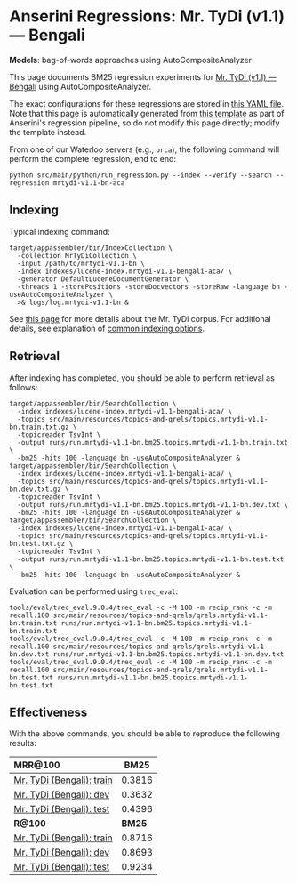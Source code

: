 # Anserini Regressions: Mr. TyDi (v1.1) &mdash; Bengali

**Models**: bag-of-words approaches using AutoCompositeAnalyzer

This page documents BM25 regression experiments for [Mr. TyDi (v1.1) &mdash; Bengali](https://github.com/castorini/mr.tydi) using AutoCompositeAnalyzer.

The exact configurations for these regressions are stored in [this YAML file](../src/main/resources/regression/mrtydi-v1.1-bn-aca.yaml).
Note that this page is automatically generated from [this template](../src/main/resources/docgen/templates/mrtydi-v1.1-bn-aca.template) as part of Anserini's regression pipeline, so do not modify this page directly; modify the template instead.

From one of our Waterloo servers (e.g., `orca`), the following command will perform the complete regression, end to end:

```
python src/main/python/run_regression.py --index --verify --search --regression mrtydi-v1.1-bn-aca
```

## Indexing

Typical indexing command:

```
target/appassembler/bin/IndexCollection \
  -collection MrTyDiCollection \
  -input /path/to/mrtydi-v1.1-bn \
  -index indexes/lucene-index.mrtydi-v1.1-bengali-aca/ \
  -generator DefaultLuceneDocumentGenerator \
  -threads 1 -storePositions -storeDocvectors -storeRaw -language bn -useAutoCompositeAnalyzer \
  >& logs/log.mrtydi-v1.1-bn &
```

See [this page](https://github.com/castorini/mr.tydi) for more details about the Mr. TyDi corpus.
For additional details, see explanation of [common indexing options](common-indexing-options.md).

## Retrieval

After indexing has completed, you should be able to perform retrieval as follows:

```
target/appassembler/bin/SearchCollection \
  -index indexes/lucene-index.mrtydi-v1.1-bengali-aca/ \
  -topics src/main/resources/topics-and-qrels/topics.mrtydi-v1.1-bn.train.txt.gz \
  -topicreader TsvInt \
  -output runs/run.mrtydi-v1.1-bn.bm25.topics.mrtydi-v1.1-bn.train.txt \
  -bm25 -hits 100 -language bn -useAutoCompositeAnalyzer &
target/appassembler/bin/SearchCollection \
  -index indexes/lucene-index.mrtydi-v1.1-bengali-aca/ \
  -topics src/main/resources/topics-and-qrels/topics.mrtydi-v1.1-bn.dev.txt.gz \
  -topicreader TsvInt \
  -output runs/run.mrtydi-v1.1-bn.bm25.topics.mrtydi-v1.1-bn.dev.txt \
  -bm25 -hits 100 -language bn -useAutoCompositeAnalyzer &
target/appassembler/bin/SearchCollection \
  -index indexes/lucene-index.mrtydi-v1.1-bengali-aca/ \
  -topics src/main/resources/topics-and-qrels/topics.mrtydi-v1.1-bn.test.txt.gz \
  -topicreader TsvInt \
  -output runs/run.mrtydi-v1.1-bn.bm25.topics.mrtydi-v1.1-bn.test.txt \
  -bm25 -hits 100 -language bn -useAutoCompositeAnalyzer &
```

Evaluation can be performed using `trec_eval`:

```
tools/eval/trec_eval.9.0.4/trec_eval -c -M 100 -m recip_rank -c -m recall.100 src/main/resources/topics-and-qrels/qrels.mrtydi-v1.1-bn.train.txt runs/run.mrtydi-v1.1-bn.bm25.topics.mrtydi-v1.1-bn.train.txt
tools/eval/trec_eval.9.0.4/trec_eval -c -M 100 -m recip_rank -c -m recall.100 src/main/resources/topics-and-qrels/qrels.mrtydi-v1.1-bn.dev.txt runs/run.mrtydi-v1.1-bn.bm25.topics.mrtydi-v1.1-bn.dev.txt
tools/eval/trec_eval.9.0.4/trec_eval -c -M 100 -m recip_rank -c -m recall.100 src/main/resources/topics-and-qrels/qrels.mrtydi-v1.1-bn.test.txt runs/run.mrtydi-v1.1-bn.bm25.topics.mrtydi-v1.1-bn.test.txt
```

## Effectiveness

With the above commands, you should be able to reproduce the following results:

| **MRR@100**                                                                                                  | **BM25**  |
|:-------------------------------------------------------------------------------------------------------------|-----------|
| [Mr. TyDi (Bengali): train](https://github.com/castorini/mr.tydi)                                            | 0.3816    |
| [Mr. TyDi (Bengali): dev](https://github.com/castorini/mr.tydi)                                              | 0.3632    |
| [Mr. TyDi (Bengali): test](https://github.com/castorini/mr.tydi)                                             | 0.4396    |
| **R@100**                                                                                                    | **BM25**  |
| [Mr. TyDi (Bengali): train](https://github.com/castorini/mr.tydi)                                            | 0.8716    |
| [Mr. TyDi (Bengali): dev](https://github.com/castorini/mr.tydi)                                              | 0.8693    |
| [Mr. TyDi (Bengali): test](https://github.com/castorini/mr.tydi)                                             | 0.9234    |
